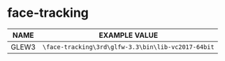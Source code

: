 # face-tracking

| NAME          | EXAMPLE VALUE                                                 |
|---------------|---------------------------------------------------------------|
|GLEW3          |`\face-tracking\3rd\glfw-3.3\bin\lib-vc2017-64bit`             |